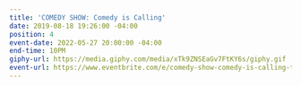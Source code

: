 ```yaml
---
title: 'COMEDY SHOW: Comedy is Calling'
date: 2019-08-18 19:26:00 -04:00
position: 4
event-date: 2022-05-27 20:00:00 -04:00
end-time: 10PM
giphy-url: https://media.giphy.com/media/xTk9ZNSEaGv7FtKY6s/giphy.gif
event-url: https://www.eventbrite.com/e/comedy-show-comedy-is-calling-tickets-329117708927
---
```


